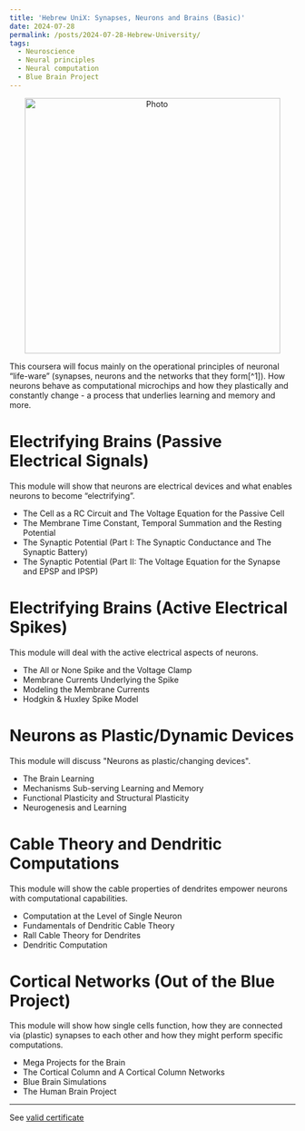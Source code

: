 ```yaml
---
title: 'Hebrew UniX: Synapses, Neurons and Brains (Basic)'
date: 2024-07-28
permalink: /posts/2024-07-28-Hebrew-University/
tags:
  - Neuroscience
  - Neural principles
  - Neural computation
  - Blue Brain Project
---
```


<p align="center">
  <img src="https://haoxsia.github.io/images/posts/2024-07-24-neuron-computation.png?raw=true" alt="Photo" style="width: 450px;"/> 
</p>
This coursera will focus mainly on the operational principles of neuronal “life-ware” (synapses, neurons and the networks that they form[^1]). How neurons behave as computational microchips and how they plastically and constantly change  - a process that underlies learning and memory and more.

# Electrifying Brains (Passive Electrical Signals)

This module will show that neurons are electrical devices and what enables neurons to become “electrifying”.

* The Cell as a RC Circuit and The Voltage Equation for the Passive Cell
* The Membrane Time Constant, Temporal Summation and the Resting Potential
* The Synaptic Potential (Part I: The Synaptic Conductance and The Synaptic Battery)
* The Synaptic Potential (Part II: The Voltage Equation for the Synapse and EPSP and IPSP)

# Electrifying Brains (Active Electrical Spikes)

This module will deal with the active electrical aspects of neurons.

* The All or None Spike and the Voltage Clamp
* Membrane Currents Underlying the Spike
* Modeling the Membrane Currents
* Hodgkin & Huxley Spike Model

# Neurons as Plastic/Dynamic Devices

This module will discuss "Neurons as plastic/changing devices".

* The Brain Learning
* Mechanisms Sub-serving Learning and Memory
* Functional Plasticity and Structural Plasticity
* Neurogenesis and Learning

# Cable Theory and Dendritic Computations

This module will show the cable properties of dendrites empower neurons with computational capabilities.

* Computation at the Level of Single Neuron
* Fundamentals of Dendritic Cable Theory
* Rall Cable Theory for Dendrites
* Dendritic Computation

# Cortical Networks (Out of the Blue Project)

This module will show how single cells function, how they are connected via (plastic) synapses to each other and how they might perform specific computations.

* Mega Projects for the Brain
* The Cortical Column and A Cortical Column Networks
* Blue Brain Simulations
* The Human Brain Project

------

See [valid certificate](https://www.coursera.org/account/accomplishments/certificate/ZD3JUSEJYD2X)

[^1]: Idan Segev, Michael London, Untangling Dendrites with Quantitative Models. Science 290, 744-750 - Published 27 October 2000
